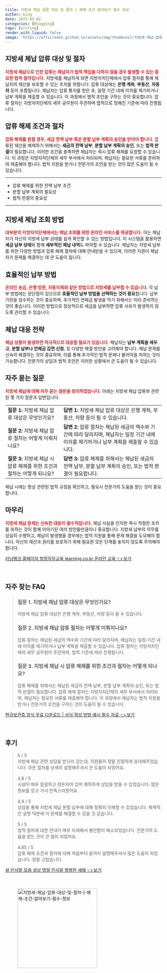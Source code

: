 ```yaml
---
title: 지방세 체납 압류 대상 및 절차 | 해제 조건 알아보기 필수 정보
author: bing
date: 2025-02-02
categories: [Blogging]
tags: [writing]
render_with_liquid: false
image: 'https://afficreate.github.io/assets/img/thumbnail/지방세-체납-압류-대상-및-절차-|-해제-조건-알아보기-필수-정보.webp'
---
```



<h2 id='지방세 체납 압류 대상 및 절차'>지방세 체납 압류 대상 및 절차</h2>

<p><b><span style="color: #ee2323;">지방세 체납으로 인한 압류는 체납자가 법적 책임을 다하지 않을 경우 발생할 수 있는 중요한 법적 절차입니다.</span></b>  지방세를 체납하게 되면 지방자치단체에서 압류 절차를 통해 체납자의 재산을 보호할 수 있는 조치를 취합니다. 압류 대상에는 <b>은행 계좌</b>, <b>부동산</b>, <b>자동차</b> 등이 포함됩니다. 체납자는 압류 통지를 받은 후, 일정 기간 내에 이의를 제기하거나 납부 계획을 제출할 수 있습니다. 이 과정에서 법적 조언을 구하는 것이 중요합니다. 압류 절차는 지방자치단체의 세무 공무원이 주관하며 법적으로 정해진 기준에 따라 진행됩니다.</p>

<h2 id='압류 해제 조건과 절차'>압류 해제 조건과 절차</h2>

<p><b><span style="color: #ee2323;">압류 해제를 원할 경우, 세금 전액 납부 혹은 분할 납부 계획의 승인을 받아야 합니다.</span></b> 압류된 재산을 해제하기 위해서는 <b>세금의 전액 납부</b>, <b>분할 납부 계획의 승인</b>, 또는 <b>법적 판결</b>이 필요합니다. 이러한 조건을 충족하면 체납자는 즉시 압류 해제를 요청할 수 있습니다. 이 과정은 지방자치단체의 세무 부서에서 처리되며, 체납자는 필요한 서류를 준비하여 제출해야 합니다. 법적 지원을 받거나 전문가의 조언을 받는 것이 많은 도움이 될 수 있습니다.</p>

<hr />

<ul>
    <li>압류 해제를 위한 전액 납부 조건</li>
    <li>분할 납부 계획의 필요성</li>
    <li>법적 판결의 중요성</li>
</ul>

<hr />

<h2 id='지방세 체납 조회 방법'>지방세 체납 조회 방법</h2>

<p><b><span style="color: #ee2323;">대부분의 지방자치단체에서는 체납 조회를 위한 온라인 서비스를 제공합니다.</span></b> 이는 체납자가 자신의 지방세 납부 상태를 쉽게 확인할 수 있는 방법입니다. 이 시스템을 활용하면 <b>세금 납부 상태</b>와 함께 <b>세부적인 체납 내역</b>도 파악할 수 있습니다. 체납자는 지방세 납부를 위한 다양한 방법과 압류 해제 절차에 대해 안내받을 수 있으며, 이러한 지원이 체납자가 문제를 해결하는 데 큰 도움이 됩니다.</p>

<h2 id='효율적인 납부 방법'>효율적인 납부 방법</h2>

<p><b><span style="color: #ee2323;">온라인 송금, 은행 방문, 자동이체와 같은 방법으로 지방세를 납부할 수 있습니다.</span></b> 각 납부 방법에는 장단점이 있으므로 <b>효율적인 납부 방법을 선택하는 것이 중요</b>합니다. 납부 기한을 엄수하는 것이 중요하며, 추가적인 연체금 발생을 막기 위해서는 미리 준비하는 것이 좋습니다. 이러한 방법으로 정상적으로 세금을 납부하면 압류 사유가 발생하지 않도록 관리할 수 있습니다.</p>

<h2 id='체납 대응 전략'>체납 대응 전략</h2>

<p><b><span style="color: #ee2323;">체납 상황이 발생하면 적극적으로 대응할 필요가 있습니다.</span></b> 체납자는 <b>납부 계획을 세우고</b>, <b>분할 납부나 연체금 감면 신청</b>, 등 다양한 해결 방안을 고려해야 합니다. 체납 문제를 신속히 해결하는 것이 중요하며, 이를 통해 추가적인 법적 문제나 불이익을 피하는 것이 가능합니다. 전문가의 상담과 법적 조언은 이러한 상황에서 큰 도움이 될 수 있습니다.</p>

<h2 id='자주 묻는 질문'>자주 묻는 질문</h2>

<p><b><span style="color: #ee2323;">지방세 체납에 대해 자주 묻는 질문을 정리하였습니다.</span></b> 아래는 지방세 체납 압류와 관련된 몇 가지 질문과 답변입니다.</p>

<table>
    <tr>
        <td><b>질문 1:</b> 지방세 체납 압류 대상은 무엇인가요?</td>
        <td><b>답변 1:</b> 지방세 체납 압류 대상은 은행 계좌, 부동산, 차량 등이 될 수 있습니다.</td>
    </tr>
    <tr>
        <td><b>질문 2:</b> 지방세 체납 압류 절차는 어떻게 이뤄지나요?</td>
        <td><b>답변 2:</b> 압류 절차는 체납된 세금의 액수와 기간에 따라 달라지며, 체납자는 일정 기간 내에 이의를 제기하거나 납부 계획을 제출할 수 있습니다.</td>
    </tr>
    <tr>
        <td><b>질문 3:</b> 지방세 체납 시 압류 해제를 위한 조건과 절차는 어떻게 되나요?</td>
        <td><b>답변 3:</b> 압류 해제를 위해서는 체납된 세금의 전액 납부, 분할 납부 계획의 승인, 또는 법적 판결이 필요합니다.</td>
    </tr>
</table>

<p>체납 시에는 항상 관련된 법적 규정을 확인하고, 필요시 전문가의 도움을 받는 것이 중요합니다.</p>

<h2 id='마무리'>마무리</h2>

<p><b><span style="color: #ee2323;">지방세 체납 문제는 신속한 대응이 필수적입니다.</span></b> 체납 사실을 인지한 즉시 적절한 조치를 취하는 것이 함께 이야기된 여러 방안들만큼이나 중요합니다. 지방세 납부의 의무를 성실히 수행하고, 체납이 발생했을 경우에는 법적 지원을 통해 문제 해결을 도모해야 합니다. 자신의 재산과 권리를 보호하기 위해 필요한 모든 단계를 놓치지 않도록 주의해야 합니다. </p>


<p><a class="click-button" title="러닝뱅크 홈페이지 법정의무교육 learning.co.kr 온라인 교육" href="https://afficreate.github.io/posts/%EB%9F%AC%EB%8B%9D%EB%B1%85%ED%81%AC-%ED%99%88%ED%8E%98%EC%9D%B4%EC%A7%80-%EB%B2%95%EC%A0%95%EC%9D%98%EB%AC%B4%EA%B5%90%EC%9C%A1-learning.co.kr-%EC%98%A8%EB%9D%BC%EC%9D%B8-%EA%B5%90%EC%9C%A1/" rel="dofollow">러닝뱅크 홈페이지 법정의무교육 learning.co.kr 온라인 교육 👈 보기</a></p><br>
<h2 id='자주_찾는_FAQ'>자주 찾는 FAQ</h2>
<div itemscope="" itemtype="https://schema.org/FAQPage"> 
<blockquote> 
<div itemscope="" itemprop="mainEntity" itemtype="https://schema.org/Question"> 
<h3 itemprop="name">질문 1. 지방세 체납 압류 대상은 무엇인가요?</h3> 
<div itemscope="" itemprop="acceptedAnswer" itemtype="https://schema.org/Answer"> 
<span itemprop="text"> 
<p>지방세 체납 압류 대상은 은행 계좌, 부동산, 차량 등이 될 수 있습니다.</p> 
</span> 
</div> 
</div> 

<div itemscope="" itemprop="mainEntity" itemtype="https://schema.org/Question"> 
<h3 itemprop="name">질문 2. 지방세 체납 압류 절차는 어떻게 이뤄지나요?</h3> 
<div itemscope="" itemprop="acceptedAnswer" itemtype="https://schema.org/Answer"> 
<span itemprop="text"> 
<p>압류 절차는 체납된 세금의 액수와 기간에 따라 달라지며, 체납자는 일정 기간 내에 이의를 제기하거나 납부 계획을 제출할 수 있습니다. 압류 절차는 지방자치단체의 세무 공무원이 주관하며, 법적 기준에 따라 진행됩니다.</p> 
</span> 
</div> 
</div> 

<div itemscope="" itemprop="mainEntity" itemtype="https://schema.org/Question"> 
<h3 itemprop="name">질문 3. 지방세 체납 시 압류 해제를 위한 조건과 절차는 어떻게 되나요?</h3> 
<div itemscope="" itemprop="acceptedAnswer" itemtype="https://schema.org/Answer"> 
<span itemprop="text"> 
<p>압류 해제를 위해서는 체납된 세금의 전액 납부, 분할 납부 계획의 승인, 또는 법적 판결이 필요합니다. 압류 해제 절차는 지방자치단체의 세무 부서에서 처리되며, 체납자는 필요한 서류를 제출해야 합니다. 이 과정에서 체납자는 법적 지원을 받거나 전문가의 조언을 구하는 것이 도움이 될 수 있습니다.</p> 
</span> 
</div> 
</div> 
</blockquote> 
</div>
<p><a class="click-button" title="현금보관증 양식 무료 다운로드 | 서식 작성 방법 예시 필수 자료" href="https://afficreate.github.io/posts/%ED%98%84%EA%B8%88%EB%B3%B4%EA%B4%80%EC%A6%9D-%EC%96%91%EC%8B%9D-%EB%AC%B4%EB%A3%8C-%EB%8B%A4%EC%9A%B4%EB%A1%9C%EB%93%9C-%EC%84%9C%EC%8B%9D-%EC%9E%91%EC%84%B1-%EB%B0%A9%EB%B2%95-%EC%98%88%EC%8B%9C-%ED%95%84%EC%88%98-%EC%9E%90%EB%A3%8C/" rel="dofollow">현금보관증 양식 무료 다운로드 | 서식 작성 방법 예시 필수 자료 👈 보기</a></p><br>
<h2 id='후기'>후기</h2>
<div itemscope itemtype="https://schema.org/Product">
  <blockquote>
  <div itemprop="review" itemscope itemtype="https://schema.org/Review">
      <div itemprop="reviewRating" itemscope itemtype="https://schema.org/Rating"> <span itemprop="ratingValue">5</span> / <span itemprop="bestRating">5</span> </div>
      <span itemprop="reviewBody">지방세 체납 관련 상담을 받으러 갔는데, 직원들이 정말 친절하게 응대해주었습니다. 모든 절차를 상세히 설명해주셔서 큰 도움이 되었어요.</span>
  </div>
  <br>
  <div itemprop="review" itemscope itemtype="https://schema.org/Review">
      <div itemprop="reviewRating" itemscope itemtype="https://schema.org/Rating"> <span itemprop="ratingValue">4.8</span> / <span itemprop="bestRating">5</span> </div>
      <span itemprop="reviewBody">시설이 매우 깔끔하고 정돈되어 있어 쾌적하게 상담을 받을 수 있었습니다. 많은 정보를 얻고 가서 만족스러웠어요.</span>
  </div>
  <br>
  <div itemprop="review" itemscope itemtype="https://schema.org/Review">
      <div itemprop="reviewRating" itemscope itemtype="https://schema.org/Rating"> <span itemprop="ratingValue">4.9</span> / <span itemprop="bestRating">5</span> </div>
      <span itemprop="reviewBody">상담을 통해 지방세 체납 분할 납부에 대해 정확히 이해할 수 있었습니다. 체계적인 설명 덕분에 이 문제를 해결할 수 있을 것 같습니다.</span>
  </div>
  <br>
  <div itemprop="review" itemscope itemtype="https://schema.org/Review">
      <div itemprop="reviewRating" itemscope itemtype="https://schema.org/Rating"> <span itemprop="ratingValue">5</span> / <span itemprop="bestRating">5</span> </div>
      <span itemprop="reviewBody">법적 절차에 대한 안내가 매우 자세해서 불안함이 해소되었습니다. 전문가의 도움을 받는 것이 큰 힘이 되었어요.</span>
  </div>
  <br>
  <div itemprop="review" itemscope itemtype="https://schema.org/Review">
      <div itemprop="reviewRating" itemscope itemtype="https://schema.org/Rating"> <span itemprop="ratingValue">4.85</span> / <span itemprop="bestRating">5</span> </div>
      <span itemprop="reviewBody">압류 해제 조건과 절차에 대해 처음부터 끝까지 설명해주셔서 많은 도움이 되었습니다. 정말 고맙습니다.</span>
  </div>
  </blockquote>
</div>
<p><a class="click-button" title="설 인사말 모음 설날 명절 인사말 행복한 새해" href="https://afficreate.github.io/posts/%EC%84%A4-%EC%9D%B8%EC%82%AC%EB%A7%90-%EB%AA%A8%EC%9D%8C-%EC%84%A4%EB%82%A0-%EB%AA%85%EC%A0%88-%EC%9D%B8%EC%82%AC%EB%A7%90-%ED%96%89%EB%B3%B5%ED%95%9C-%EC%83%88%ED%95%B4/" rel="dofollow">설 인사말 모음 설날 명절 인사말 행복한 새해 👈 보기</a></p><br>
<figure class="image"><img src="https://afficreate.github.io/assets/img/thumbnail/지방세-체납-압류-대상-및-절차-|-해제-조건-알아보기-필수-정보.webp" alt="지방세-체납-압류-대상-및-절차-|-해제-조건-알아보기-필수-정보" width="256" height="256"></figure>